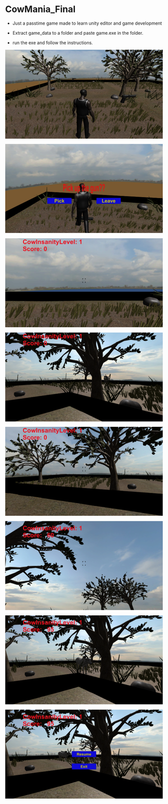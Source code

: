 # CowMania_Final

* Just a passtime game made to learn unity editor and game development

* Extract game_data to a folder and paste game.exe in the folder.

* run the exe and follow the instructions.

![alt text](https://github.com/KuldeepSoni17/CowMania_Final/blob/master/Screenshot%20(26).png)

![alt text](https://github.com/KuldeepSoni17/CowMania_Final/blob/master/Screenshot%20(27).png)

![alt text](https://github.com/KuldeepSoni17/CowMania_Final/blob/master/Screenshot%20(28).png)

![alt text](https://github.com/KuldeepSoni17/CowMania_Final/blob/master/Screenshot%20(29).png)

![alt text](https://github.com/KuldeepSoni17/CowMania_Final/blob/master/Screenshot%20(30).png)

![alt text](https://github.com/KuldeepSoni17/CowMania_Final/blob/master/Screenshot%20(31).png)

![alt text](https://github.com/KuldeepSoni17/CowMania_Final/blob/master/Screenshot%20(32).png)

![alt text](https://github.com/KuldeepSoni17/CowMania_Final/blob/master/Screenshot%20(33).png)
